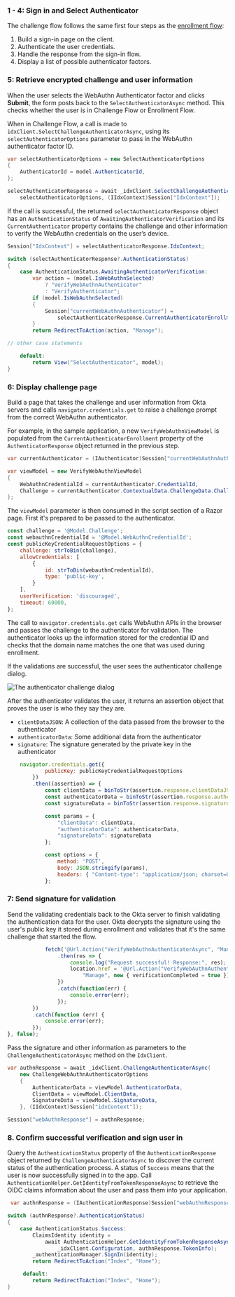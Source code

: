 ### 1 - 4: Sign in and Select Authenticator

The challenge flow follows the same first four steps as the [enrollment flow](/docs/guides/authenticators-web-authn/aspnet/main/#integrate-sdk-for-authenticator-enrollment):

1. Build a sign-in page on the client.
2. Authenticate the user credentials.
3. Handle the response from the sign-in flow.
4. Display a list of possible authenticator factors.

### 5: Retrieve encrypted challenge and user information

When the user selects the WebAuthn Authenticator factor and clicks **Submit**, the form posts back to the `SelectAuthenticatorAsync` method. This checks whether the user is in Challenge Flow or Enrollment Flow.

When in Challenge Flow, a call is made to `idxClient.SelectChallengeAuthenticatorAsync`, using its `selectAuthenticatorOptions` parameter to pass in the WebAuthn authenticator factor ID.

```csharp
var selectAuthenticatorOptions = new SelectAuthenticatorOptions
{
    AuthenticatorId = model.AuthenticatorId,
};

selectAuthenticatorResponse = await _idxClient.SelectChallengeAuthenticatorAsync(
    selectAuthenticatorOptions, (IIdxContext)Session["IdxContext"]);
```

If the call is successful, the returned `selectAuthenticatorResponse` object has an `AuthenticationStatus` of `AwaitingAuthenticatorVerification` and its `CurrentAuthenticator` property contains the challenge and other information to verify the WebAuthn credentials on the user’s device.

```csharp
Session["IdxContext"] = selectAuthenticatorResponse.IdxContext;

switch (selectAuthenticatorResponse?.AuthenticationStatus)
{
    case AuthenticationStatus.AwaitingAuthenticatorVerification:
        var action = (model.IsWebAuthnSelected)
            ? "VerifyWebAuthnAuthenticator"
            : "VerifyAuthenticator";
        if (model.IsWebAuthnSelected)
        {
            Session["currentWebAuthnAuthenticator"] =
                selectAuthenticatorResponse.CurrentAuthenticatorEnrollment;
        }
        return RedirectToAction(action, "Manage");

// other case statements

    default:
        return View("SelectAuthenticator", model);
}
```

### 6: Display challenge page

Build a page that takes the challenge and user information from Okta servers and calls `navigator.credentials.get` to raise a challenge prompt from the correct WebAuthn authenticator.

For example, in the sample application, a new `VerifyWebAuthnViewModel` is populated from the `CurrentAuthenticatorEnrollment` property of the `AuthenticatorResponse` object returned in the previous step.

```csharp
var currentAuthenticator = (IAuthenticator)Session["currentWebAuthnAuthenticator"];

var viewModel = new VerifyWebAuthnViewModel
{
    WebAuthnCredentialId = currentAuthenticator.CredentialId,
    Challenge = currentAuthenticator.ContextualData.ChallengeData.Challenge,
};
```

The `viewModel` parameter is then consumed in the script section of a Razor page. First it's prepared to be passed to the authenticator.

```js
const challenge = '@Model.Challenge';
const webauthnCredentialId = '@Model.WebAuthnCredentialId';
const publicKeyCredentialRequestOptions = {
    challenge: strToBin(challenge),
    allowCredentials: [
        {
            id: strToBin(webauthnCredentialId),
            type: 'public-key',
        }
    ],
    userVerification: 'discouraged',
    timeout: 60000,
};
```

The call to `navigator.credentials.get` calls WebAuthn APIs in the browser and passes the challenge to the authenticator for validation. The authenticator looks up the information stored for the credential ID and checks that the domain name matches the one that was used during enrollment.

If the validations are successful, the user sees the authenticator challenge dialog.

![The authenticator challenge dialog](/img/authenticators/dotnet-authenticators-webauthn-challenge_prompt.png)

After the authenticator validates the user, it returns an assertion object that proves the user is who they say they are.

* `clientDataJSON`: A collection of the data passed from the browser to the authenticator
* `authenticatorData`: Some additional data from the authenticator
* `signature`: The signature generated by the private key in the authenticator

```js
    navigator.credentials.get({
            publicKey: publicKeyCredentialRequestOptions
        })
        .then((assertion) => {
            const clientData = binToStr(assertion.response.clientDataJSON);
            const authenticatorData = binToStr(assertion.response.authenticatorData);
            const signatureData = binToStr(assertion.response.signature);

            const params = {
                "clientData": clientData,
                "authenticatorData": authenticatorData,
                "signatureData": signatureData
            };

            const options = {
                method: 'POST',
                body: JSON.stringify(params),
                headers: { "Content-type": "application/json; charset=UTF-8" }
            };
```

### 7: Send signature for validation

Send the validating credentials back to the Okta server to finish validating the authentication data for the user. Okta decrypts the signature using the user's public key it stored during enrollment and validates that it's the same challenge that started the flow.

```js
            fetch('@Url.Action("VerifyWebAuthnAuthenticatorAsync", "Manage")', options)
                .then(res => {
                    console.log("Request successful! Response:", res);
                    location.href = '@Url.Action("VerifyWebAuthnAuthenticator",
                        "Manage", new { verificationCompleted = true })';
                })
                .catch(function(err) {
                    console.error(err);
                });
        })
        .catch(function (err) {
            console.error(err);
        });
}, false);
```

Pass the signature and other information as parameters to the `ChallengeAuthenticatorAsync` method on the `IdxClient`.

```csharp
var authnResponse = await _idxClient.ChallengeAuthenticatorAsync(
    new ChallengeWebAuthnAuthenticatorOptions
    {
        AuthenticatorData = viewModel.AuthenticatorData,
        ClientData = viewModel.ClientData,
        SignatureData = viewModel.SignatureData,
    }, (IIdxContext)Session["idxContext"]);

Session["webAuthnResponse"] = authnResponse;
```

### 8. Confirm successful verification and sign user in

Query the `AuthenticationStatus` property of the `AuthenticationResponse` object returned by `ChallengeAuthenticatorAsync` to discover the current status of the authentication process. A status of `Success` means that the user is now successfully signed in to the app. Call `AuthenticationHelper.GetIdentityFromTokenResponseAsync` to retrieve the OIDC claims information about the user and pass them into your application.

```csharp
 var authnResponse = (IAuthenticationResponse)Session["webAuthnResponse"];

switch (authnResponse?.AuthenticationStatus)
{
    case AuthenticationStatus.Success:
        ClaimsIdentity identity =
            await AuthenticationHelper.GetIdentityFromTokenResponseAsync(
                _idxClient.Configuration, authnResponse.TokenInfo);
        _authenticationManager.SignIn(identity);
        return RedirectToAction("Index", "Home");

     default:
        return RedirectToAction("Index", "Home");
}
```
